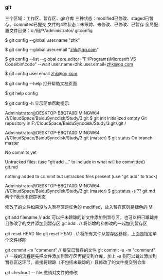 ### git
三个区域：工作区、暂存区、git仓库
三种状态：modified已修改、staged已暂存、commited已提交
文件的4种状态：未跟踪、未修改、已修改、已暂存
全局配置文件目录：c:/用户/administrator/.gitconfig

$ git config --global user.name "zhk"

$ git config --global user.email "zhk@qq.com"

$ git config --list --global
core.editor="F:\Programs\Microsoft VS Code\bin\code" --wait
user.name=zhk
user.email=zhk@qq.com

$ git config user.email
zhk@qq.com

$ git config --help     打开帮助文档页面

$ git help config

$ git config -h         显示简单帮助提示


Administrator@DESKTOP-B8QTA0D MINGW64 /f/CloudSpace/BaiduSyncdisk/Study/3.git
$ git init
Initialized empty Git repository in F:/CloudSpace/BaiduSyncdisk/Study/3.git/.git
/

Administrator@DESKTOP-B8QTA0D MINGW64 /f/CloudSpace/BaiduSyncdisk/Study/3.git (master)
$ git status
On branch master

No commits yet

Untracked files:
  (use "git add <file>..." to include in what will be committed)
        git.md

nothing added to commit but untracked files present (use "git add" to track)

Administrator@DESKTOP-B8QTA0D MINGW64 /f/CloudSpace/BaiduSyncdisk/Study/3.git (master)
$ git status -s
?? git.md   两个?表示未跟踪状态

修改了的文件如果没放入暂存区是红色的 modified，放入暂存区则是绿色的 M

git add filename // add 可以把未跟踪的新文件添加到暂存区，也可以把已跟踪并且修改了的文件添加到暂存区
git add .   // 将新增的和修改的一起加到暂存区

git reset HEAD file
git reset HEAD .    // 将所有文件从暂存区移除，上面是指定单个文件移除

git commit -m "comment" // 提交已暂存的文件
git commit -a -m "comment"  // 一般的流程是先把文件添加到暂存区再提交到仓库，加上 -a 则可以跳过添加到暂存区这环节，直接将跟踪（不包括未跟踪的）且修改了的文件提交到仓库

git checkout -- file  撤销对文件的修改
